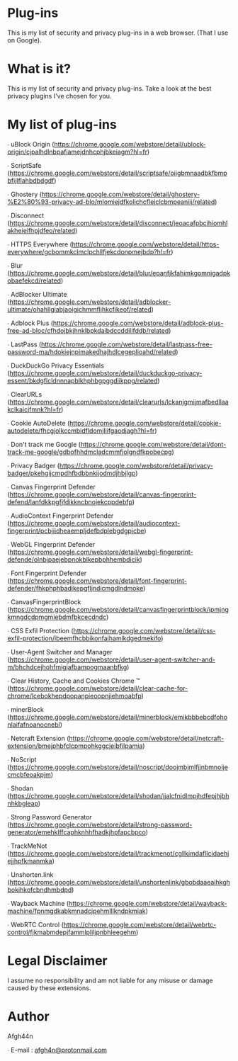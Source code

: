 # Plug-ins
This is my list of security and privacy plug-ins in a web browser. (That I use on Google).

# What is it?
This is my list of security and privacy plug-ins. Take a look at the best privacy plugins I've chosen for you.

# My list of plug-ins
∙ uBlock Origin (https://chrome.google.com/webstore/detail/ublock-origin/cjpalhdlnbpafiamejdnhcphjbkeiagm?hl=fr)

∙ ScriptSafe (https://chrome.google.com/webstore/detail/scriptsafe/oiigbmnaadbkfbmpbfijlflahbdbdgdf)

∙ Ghostery (https://chrome.google.com/webstore/detail/ghostery-%E2%80%93-privacy-ad-blo/mlomiejdfkolichcflejclcbmpeaniij/related)

∙ Disconnect (https://chrome.google.com/webstore/detail/disconnect/jeoacafpbcihiomhlakheieifhpjdfeo/related)

∙ HTTPS Everywhere (https://chrome.google.com/webstore/detail/https-everywhere/gcbommkclmclpchllfjekcdonpmejbdp?hl=fr)

∙ Blur (https://chrome.google.com/webstore/detail/blur/epanfjkfahimkgomnigadpkobaefekcd/related)

∙ AdBlocker Ultimate (https://chrome.google.com/webstore/detail/adblocker-ultimate/ohahllgiabjaoigichmmfljhkcfikeof/related)

∙ Adblock Plus (https://chrome.google.com/webstore/detail/adblock-plus-free-ad-bloc/cfhdojbkjhnklbpkdaibdccddilifddb/related)

∙ LastPass (https://chrome.google.com/webstore/detail/lastpass-free-password-ma/hdokiejnpimakedhajhdlcegeplioahd/related)

∙ DuckDuckGo Privacy Essentials (https://chrome.google.com/webstore/detail/duckduckgo-privacy-essent/bkdgflcldnnnapblkhphbgpggdiikppg/related)

∙ ClearURLs (https://chrome.google.com/webstore/detail/clearurls/lckanjgmijmafbedllaakclkaicjfmnk?hl=fr)

∙ Cookie AutoDelete (https://chrome.google.com/webstore/detail/cookie-autodelete/fhcgjolkccmbidfldomjliifgaodjagh?hl=fr)

∙ Don't track me Google (https://chrome.google.com/webstore/detail/dont-track-me-google/gdbofhhdmcladcmmfjolgndfkpobecpg)

∙ Privacy Badger (https://chrome.google.com/webstore/detail/privacy-badger/pkehgijcmpdhfbdbbnkijodmdjhbjlgp)

∙ Canvas Fingerprint Defender (https://chrome.google.com/webstore/detail/canvas-fingerprint-defend/lanfdkkpgfjfdikkncbnojekcppdebfp)

∙ AudioContext Fingerprint Defender (https://chrome.google.com/webstore/detail/audiocontext-fingerprint/pcbjiidheaempljdefbdplebgdgpjcbe)

∙ WebGL Fingerprint Defender (https://chrome.google.com/webstore/detail/webgl-fingerprint-defende/olnbjpaejebpnokblkepbphhembdicik)

∙ Font Fingerprint Defender (https://chrome.google.com/webstore/detail/font-fingerprint-defender/fhkphphbadjkepgfljndicmgdlndmoke)

∙ CanvasFingerprintBlock (https://chrome.google.com/webstore/detail/canvasfingerprintblock/ipmjngkmngdcdpmgmiebdmfbkcecdndc)

∙ CSS Exfil Protection (https://chrome.google.com/webstore/detail/css-exfil-protection/ibeemfhcbbikonfajhamlkdgedmekifo)

∙ User-Agent Switcher and Manager (https://chrome.google.com/webstore/detail/user-agent-switcher-and-m/bhchdcejhohfmigjafbampogmaanbfkg)

∙ Clear History, Cache and Cookies Chrome ™ (https://chrome.google.com/webstore/detail/clear-cache-for-chrome/lcebokhepdpopanpieoopnjiehmoabfp)

∙ minerBlock (https://chrome.google.com/webstore/detail/minerblock/emikbbbebcdfohonlaifafnoanocnebl)

∙ Netcraft Extension (https://chrome.google.com/webstore/detail/netcraft-extension/bmejphbfclcpmpohkggcjeibfilpamia)

∙ NoScript (https://chrome.google.com/webstore/detail/noscript/doojmbjmlfjjnbmnoijecmcbfeoakpjm)

∙ Shodan (https://chrome.google.com/webstore/detail/shodan/jjalcfnidlmpjhdfepjhjbhnhkbgleap)

∙ Strong Password Generator (https://chrome.google.com/webstore/detail/strong-password-generator/emehklffcaphknhhfhadkjhpfapcbpco)

∙ TrackMeNot (https://chrome.google.com/webstore/detail/trackmenot/cgllkjmdafllcidaehjejjhpfkmanmka)

∙ Unshorten.link (https://chrome.google.com/webstore/detail/unshortenlink/gbobdaaeaihkghbokihkofcbndhmbdpd)

∙ Wayback Machine (https://chrome.google.com/webstore/detail/wayback-machine/fpnmgdkabkmnadcjpehmlllkndpkmiak)

∙ WebRTC Control (https://chrome.google.com/webstore/detail/webrtc-control/fjkmabmdepjfammlpliljpnbhleegehm)

# Legal Disclaimer
I assume no responsibility and am not liable for any misuse or damage caused by these extensions.

# Author
Afgh44n

∙ E-mail : afgh4n@protonmail.com
